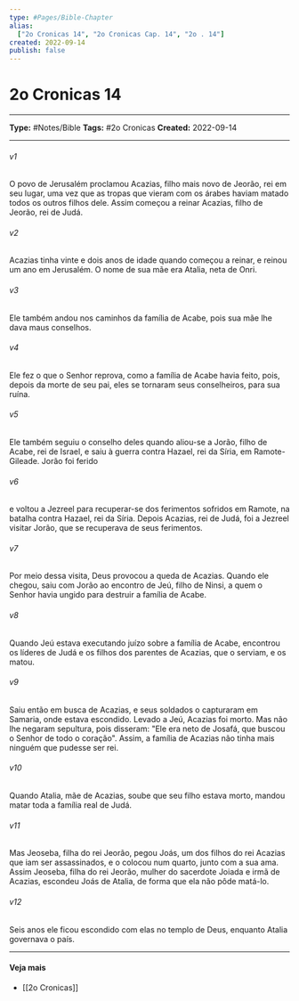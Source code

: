 ```yaml
---
type: #Pages/Bible-Chapter
alias:
  ["2o Cronicas 14", "2o Cronicas Cap. 14", "2o . 14"]
created: 2022-09-14
publish: false
---
```


# 2o Cronicas 14

---

**Type:** #Notes/Bible
**Tags:** #2o Cronicas
**Created:** 2022-09-14

---

###### v1
O povo de Jerusalém proclamou Acazias, filho mais novo de Jeorão, rei em seu lugar, uma vez que as tropas que vieram com os árabes haviam matado todos os outros filhos dele. Assim começou a reinar Acazias, filho de Jeorão, rei de Judá.
###### v2
Acazias tinha vinte e dois anos de idade quando começou a reinar, e reinou um ano em Jerusalém. O nome de sua mãe era Atalia, neta de Onri.
###### v3
Ele também andou nos caminhos da família de Acabe, pois sua mãe lhe dava maus conselhos.
###### v4
Ele fez o que o Senhor reprova, como a família de Acabe havia feito, pois, depois da morte de seu pai, eles se tornaram seus conselheiros, para sua ruína.
###### v5
Ele também seguiu o conselho deles quando aliou-se a Jorão, filho de Acabe, rei de Israel, e saiu à guerra contra Hazael, rei da Síria, em Ramote-Gileade. Jorão foi ferido
###### v6
e voltou a Jezreel para recuperar-se dos ferimentos sofridos em Ramote, na batalha contra Hazael, rei da Síria. Depois Acazias, rei de Judá, foi a Jezreel visitar Jorão, que se recuperava de seus ferimentos.
###### v7
Por meio dessa visita, Deus provocou a queda de Acazias. Quando ele chegou, saiu com Jorão ao encontro de Jeú, filho de Ninsi, a quem o Senhor havia ungido para destruir a família de Acabe.
###### v8
Quando Jeú estava executando juízo sobre a família de Acabe, encontrou os líderes de Judá e os filhos dos parentes de Acazias, que o serviam, e os matou.
###### v9
Saiu então em busca de Acazias, e seus soldados o capturaram em Samaria, onde estava escondido. Levado a Jeú, Acazias foi morto. Mas não lhe negaram sepultura, pois disseram: "Ele era neto de Josafá, que buscou o Senhor de todo o coração". Assim, a família de Acazias não tinha mais ninguém que pudesse ser rei.
###### v10
Quando Atalia, mãe de Acazias, soube que seu filho estava morto, mandou matar toda a família real de Judá.
###### v11
Mas Jeoseba, filha do rei Jeorão, pegou Joás, um dos filhos do rei Acazias que iam ser assassinados, e o colocou num quarto, junto com a sua ama. Assim Jeoseba, filha do rei Jeorão, mulher do sacerdote Joiada e irmã de Acazias, escondeu Joás de Atalia, de forma que ela não pôde matá-lo.
###### v12
Seis anos ele ficou escondido com elas no templo de Deus, enquanto Atalia governava o país.


---

#### Veja mais

- [[2o Cronicas]]
